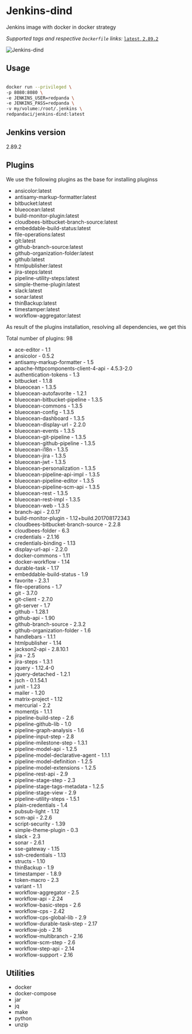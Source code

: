 # Jenkins-dind

Jenkins image with docker in docker strategy

_Supported tags and respective `Dockerfile` links:_
[`latest`, `2.89.2`](Dockerfile)

![Jenkins-dind](https://raw.githubusercontent.com/red-panda-ci/jenkins-dind/master/logo.png)

## Usage

```bash

docker run --privileged \
-p 8080:8080 \
-e JENKINS_USER=redpanda \
-e JENKINS_PASS=redpanda \
-v my/volume:/root/.jenkins \
redpandaci/jenkins-dind:latest

```

## Jenkins version

2.89.2

## Plugins

We use the following plugins as the base for installing pluginss

* ansicolor:latest
* antisamy-markup-formatter:latest
* bitbucket:latest
* blueocean:latest
* build-monitor-plugin:latest
* cloudbees-bitbucket-branch-source:latest
* embeddable-build-status:latest
* file-operations:latest
* git:latest
* github-branch-source:latest
* github-organization-folder:latest
* github:latest
* htmlpublisher:latest
* jira-steps:latest
* pipeline-utility-steps:latest
* simple-theme-plugin:latest
* slack:latest
* sonar:latest
* thinBackup:latest
* timestamper:latest
* workflow-aggregator:latest

As result of the plugins installation, resolving all dependencies, we get this

Total number of plugins: 98

* ace-editor - 1.1
* ansicolor - 0.5.2
* antisamy-markup-formatter - 1.5
* apache-httpcomponents-client-4-api - 4.5.3-2.0
* authentication-tokens - 1.3
* bitbucket - 1.1.8
* blueocean - 1.3.5
* blueocean-autofavorite - 1.2.1
* blueocean-bitbucket-pipeline - 1.3.5
* blueocean-commons - 1.3.5
* blueocean-config - 1.3.5
* blueocean-dashboard - 1.3.5
* blueocean-display-url - 2.2.0
* blueocean-events - 1.3.5
* blueocean-git-pipeline - 1.3.5
* blueocean-github-pipeline - 1.3.5
* blueocean-i18n - 1.3.5
* blueocean-jira - 1.3.5
* blueocean-jwt - 1.3.5
* blueocean-personalization - 1.3.5
* blueocean-pipeline-api-impl - 1.3.5
* blueocean-pipeline-editor - 1.3.5
* blueocean-pipeline-scm-api - 1.3.5
* blueocean-rest - 1.3.5
* blueocean-rest-impl - 1.3.5
* blueocean-web - 1.3.5
* branch-api - 2.0.17
* build-monitor-plugin - 1.12+build.201708172343
* cloudbees-bitbucket-branch-source - 2.2.8
* cloudbees-folder - 6.3
* credentials - 2.1.16
* credentials-binding - 1.13
* display-url-api - 2.2.0
* docker-commons - 1.11
* docker-workflow - 1.14
* durable-task - 1.17
* embeddable-build-status - 1.9
* favorite - 2.3.1
* file-operations - 1.7
* git - 3.7.0
* git-client - 2.7.0
* git-server - 1.7
* github - 1.28.1
* github-api - 1.90
* github-branch-source - 2.3.2
* github-organization-folder - 1.6
* handlebars - 1.1.1
* htmlpublisher - 1.14
* jackson2-api - 2.8.10.1
* jira - 2.5
* jira-steps - 1.3.1
* jquery - 1.12.4-0
* jquery-detached - 1.2.1
* jsch - 0.1.54.1
* junit - 1.23
* mailer - 1.20
* matrix-project - 1.12
* mercurial - 2.2
* momentjs - 1.1.1
* pipeline-build-step - 2.6
* pipeline-github-lib - 1.0
* pipeline-graph-analysis - 1.6
* pipeline-input-step - 2.8
* pipeline-milestone-step - 1.3.1
* pipeline-model-api - 1.2.5
* pipeline-model-declarative-agent - 1.1.1
* pipeline-model-definition - 1.2.5
* pipeline-model-extensions - 1.2.5
* pipeline-rest-api - 2.9
* pipeline-stage-step - 2.3
* pipeline-stage-tags-metadata - 1.2.5
* pipeline-stage-view - 2.9
* pipeline-utility-steps - 1.5.1
* plain-credentials - 1.4
* pubsub-light - 1.12
* scm-api - 2.2.6
* script-security - 1.39
* simple-theme-plugin - 0.3
* slack - 2.3
* sonar - 2.6.1
* sse-gateway - 1.15
* ssh-credentials - 1.13
* structs - 1.10
* thinBackup - 1.9
* timestamper - 1.8.9
* token-macro - 2.3
* variant - 1.1
* workflow-aggregator - 2.5
* workflow-api - 2.24
* workflow-basic-steps - 2.6
* workflow-cps - 2.42
* workflow-cps-global-lib - 2.9
* workflow-durable-task-step - 2.17
* workflow-job - 2.16
* workflow-multibranch - 2.16
* workflow-scm-step - 2.6
* workflow-step-api - 2.14
* workflow-support - 2.16

## Utilities

* docker
* docker-compose
* jar
* jq
* make
* python
* unzip
